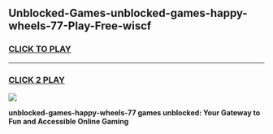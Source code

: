 
## Unblocked-Games-unblocked-games-happy-wheels-77-Play-Free-wiscf
<h3>
<a href="https://premium76.site?title=unblocked-games-happy-wheels-77&ref=18A">CLICK TO PLAY</a></h3>
<hr>

<h3>
<a href="https://premium76.site?title=unblocked-games-happy-wheels-77&ref=18A">CLICK 2 PLAY</a>
  
</h3>

<a href="https://premium76.site?title=unblocked-games-happy-wheels-77&ref=18A"><img src="https://clearcache.store/games.png"></a>


**unblocked-games-happy-wheels-77 games unblocked: Your Gateway to Fun and Accessible Online Gaming**
